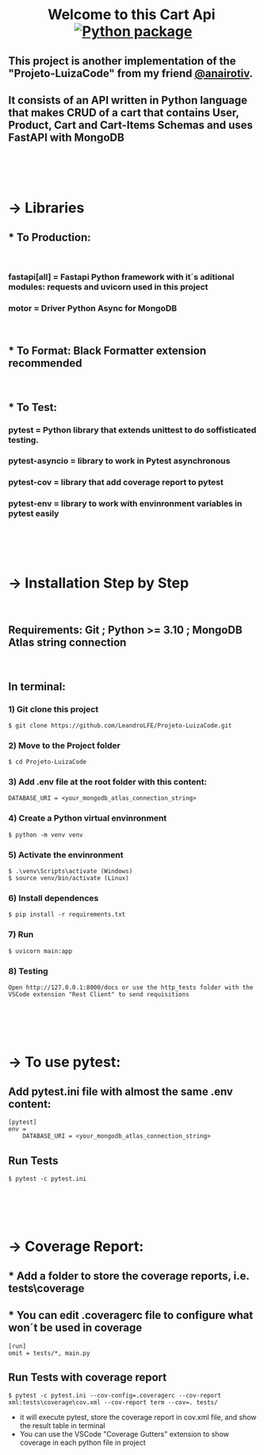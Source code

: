 #
# <center>Welcome to this Cart Api&nbsp;[![Python package](https://github.com/LeandroLFE/Projeto-LuizaCode/actions/workflows/python-package.yml/badge.svg)](https://github.com/LeandroLFE/Projeto-LuizaCode/actions/workflows/python-package.yml)</center>

## This project is another implementation of the "Projeto-LuizaCode" from my friend [@anairotiv](https://github.com/anairotiv/Projeto-LuizaCode).  
## It consists of an API written in Python language that makes CRUD of a cart that contains User, Product, Cart and Cart-Items Schemas and uses FastAPI with MongoDB


# &nbsp;
# -> Libraries

## * To Production:
&nbsp;
### fastapi[all] = Fastapi Python framework with it´s aditional modules: requests and uvicorn used in this project
### motor = Driver Python Async for MongoDB

&nbsp;
## * To Format: Black Formatter extension recommended
&nbsp;


## * To Test:
### pytest = Python library that extends unittest to do soffisticated testing.
### pytest-asyncio = library to work in Pytest asynchronous
### pytest-cov = library that add coverage report to pytest
### pytest-env = library to work with envinronment variables in pytest easily

# &nbsp;
# -> Installation Step by Step
&nbsp;
## Requirements: Git ;  Python >= 3.10 ; MongoDB Atlas string connection
&nbsp;
## In terminal:
### 1) Git clone this project 
```
$ git clone https://github.com/LeandroLFE/Projeto-LuizaCode.git
```
### 2) Move to the Project folder
```
$ cd Projeto-LuizaCode
```
### 3) Add .env file at the root folder with this content:
```
DATABASE_URI = <your_mongodb_atlas_connection_string>
```
### 4) Create a Python virtual envinronment
```
$ python -m venv venv
```
### 5) Activate the envinronment
```
$ .\venv\Scripts\activate (Windows)
$ source venv/bin/activate (Linux)
```
### 6) Install dependences
```
$ pip install -r requirements.txt
```
### 7) Run
```
$ uvicorn main:app
```
### 8) Testing
```
Open http://127.0.0.1:8000/docs or use the http_tests folder with the VSCode extension "Rest Client" to send requisitions
```
# &nbsp;
# -> To use pytest:
## Add pytest.ini file with almost the same .env content:
```
[pytest]
env =
    DATABASE_URI = <your_mongodb_atlas_connection_string>
```
## Run Tests
```
$ pytest -c pytest.ini
```
# &nbsp;
# -> Coverage Report:
## * Add a folder to store the coverage reports, i.e. tests\coverage
## * You can edit .coveragerc file to configure what won´t be used in coverage
```
[run]
omit = tests/*, main.py
```
## Run Tests with coverage report
```
$ pytest -c pytest.ini --cov-config=.coveragerc --cov-report xml:tests\coverage\cov.xml --cov-report term --cov=. tests/
```
* it will execute pytest, store the coverage report in cov.xml file, and show the result table in terminal
* You can use the VSCode "Coverage Gutters" extension to show coverage in each python file in project
